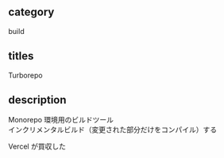 ## category

build

## titles

Turborepo

## description

Monorepo 環境用のビルドツール  
インクリメンタルビルド（変更された部分だけをコンパイル）する

Vercel が買収した
